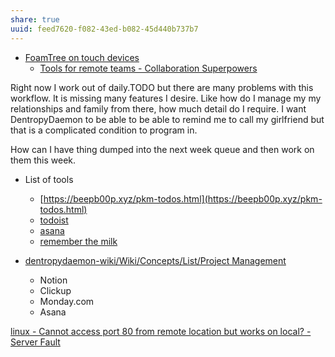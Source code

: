 ```yaml
---
share: true
uuid: feed7620-f082-43ed-b082-45d440b737b7
---
```

* [FoamTree on touch devices](https://collabhangout.netlify.app/)
  * [Tools for remote teams - Collaboration Superpowers](https://www.collaborationsuperpowers.com/tools/)

Right now I work out of daily.TODO but there are many problems with this workflow. It is missing many features I desire. Like how do I manage my my relationships and family from there, how much detail do I require. I want DentropyDaemon to be able to be able to remind me to call my girlfriend but that is a complicated condition to program in.

How can I have thing dumped into the next week queue and then work on them this week.

*   List of tools
    *   [https://beepb00p.xyz/pkm-todos.html](https://beepb00p.xyz/pkm-todos.html)
    *   [todoist](https://todoist.com/features)
    *   [asana](https://asana.com/)
    *   [remember the milk](https://www.rememberthemilk.com/tour/)

*   [dentropydaemon-wiki/Wiki/Concepts/List/Project Management](/undefined)
    *   Notion
    *   Clickup
    *   Monday.com
    *   Asana

[linux - Cannot access port 80 from remote location but works on local? - Server Fault](https://serverfault.com/questions/301903/cannot-access-port-80-from-remote-location-but-works-on-local)